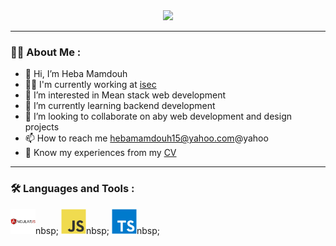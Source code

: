 <div id="header" align="center">
  <img src="https://media.giphy.com/media/M9gbBd9nbDrOTu1Mqx/giphy.gif" width="100"/>
</div>

---

### :woman_technologist: About Me :
- 👋 Hi, I’m Heba Mamdouh
- :woman_technologist: I'm currently working at [isec](https://isec.com.eg/)
- 👀 I’m interested in Mean stack web development
- 🌱 I’m currently learning backend development 
- 💞️ I’m looking to collaborate on aby web development and design projects
- 📫 How to reach me hebamamdouh15@yahoo.com@yahoo
- :page_with_curl: Know my experiences from my [CV](https://drive.google.com/file/d/1VXeZE35z6cwh4aQsD6SZBcvlKVLFYjA9/view?usp=sharing)

---

### :hammer_and_wrench: Languages and Tools :

<img src="https://github.com/devicons/devicon/blob/master/icons/angularjs/angularjs-original-wordmark.svg" title="angularjs" alt="angularjs" width="40" height="40"/>nbsp;
<img src="https://github.com/devicons/devicon/blob/master/icons/javascript/javascript-original.svg" title="javascript" alt="javascript" width="40" height="40"/>nbsp;
<img src="https://github.com/devicons/devicon/blob/master/icons/typescript/typescript-original.svg" title="typescript" alt="typescript" width="40" height="40"/>nbsp;
